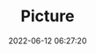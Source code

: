 ---
weight: 1
images:
- /images/edited/20.jpeg
title: Picture
date: 2022-06-12 06:27:20
tags: [luminar neo,work]
---